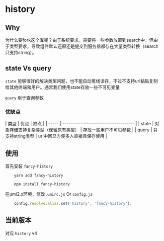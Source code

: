 # history 

## Why
为什么要fork这个库呢？由于系统要求，需要将一些参数放置到search中，但由于类型要求，导致组件默认还原还是提交到服务器都存在大量类型转换（search只支持string）。

## state Vs query
`state` 能够很好的解决类型问题，也不能自动离线读存，不过不支持url粘贴复制给其他终端和用户。通常我们使用state存放一些不可见变量

`query` 用于查询参数

###  优缺点
| 类型  | 优点                                 | 缺点                            |
| ----- | ------------------------------------ |
| state | 对象存储支持复杂类型（保留原有类型） | 存放一些用户不可见参数          |
| query | 只支持string类型                     | url中回显方便多人直接且保存使用 |

## 使用
首先安装 `fancy-history`
```
    yarn add fancy-history

    npm install fancy-history
```

在umi2.x环境，修改`.umirc.js` Or `config.js`
```js
    config.resolve.alias.set('history', 'fancy-history');
```


## 当前版本
对应 `history` v4